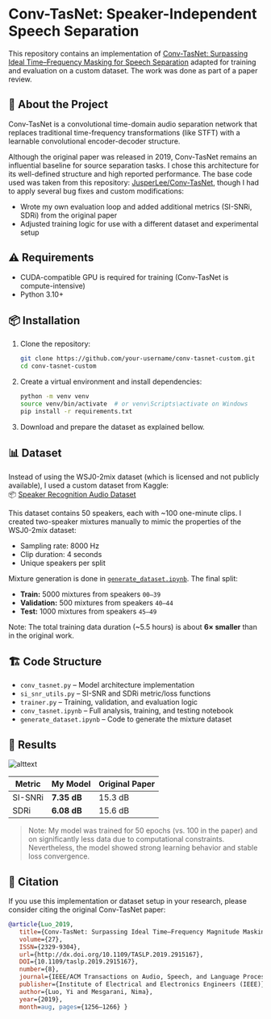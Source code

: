 # Conv-TasNet: Speaker-Independent Speech Separation

This repository contains an implementation of [Conv-TasNet: Surpassing Ideal Time–Frequency Masking for Speech Separation](https://arxiv.org/abs/1809.07454) adapted for training and evaluation on a custom dataset. The work was done as part of a paper review.

## 🧠 About the Project

Conv-TasNet is a convolutional time-domain audio separation network that replaces traditional time-frequency transformations (like STFT) with a learnable convolutional encoder-decoder structure.

Although the original paper was released in 2019, Conv-TasNet remains an influential baseline for source separation tasks. I chose this architecture for its well-defined structure and high reported performance. The base code used was taken from this repository: [JusperLee/Conv-TasNet](https://github.com/JusperLee/Conv-TasNet), though I had to apply several bug fixes and custom modifications:
- Wrote my own evaluation loop and added additional metrics (SI-SNRi, SDRi) from the original paper
- Adjusted training logic for use with a different dataset and experimental setup

## ⚠️ Requirements
- CUDA-compatible GPU is required for training (Conv-TasNet is compute-intensive)
- Python 3.10+

## 📦 Installation

1. Clone the repository:
   ```bash
   git clone https://github.com/your-username/conv-tasnet-custom.git
   cd conv-tasnet-custom
    ```

2. Create a virtual environment and install dependencies:
    ```bash
    python -m venv venv
    source venv/bin/activate  # or venv\Scripts\activate on Windows
    pip install -r requirements.txt
    ```

3. Download and prepare the dataset as explained bellow.


## 📊 Dataset

Instead of using the WSJ0-2mix dataset (which is licensed and not publicly available), I used a custom dataset from Kaggle:  
📦 [Speaker Recognition Audio Dataset](https://www.kaggle.com/datasets/vjcalling/speaker-recognition-audio-dataset)

This dataset contains 50 speakers, each with ~100 one-minute clips. I created two-speaker mixtures manually to mimic the properties of the WSJ0-2mix dataset:
- Sampling rate: 8000 Hz
- Clip duration: 4 seconds
- Unique speakers per split

Mixture generation is done in [`generate_dataset.ipynb`](generate_dataset.ipynb). The final split:
- **Train:** 5000 mixtures from speakers `00–39`
- **Validation:** 500 mixtures from speakers `40–44`
- **Test:** 1000 mixtures from speakers `45–49`

Note: The total training data duration (~5.5 hours) is about **6× smaller** than in the original work.

## 🏗️ Code Structure

- `conv_tasnet.py` – Model architecture implementation  
- `si_snr_utils.py` – SI-SNR and SDRi metric/loss functions  
- `trainer.py` – Training, validation, and evaluation logic  
- `conv_tasnet.ipynb` – Full analysis, training, and testing notebook  
- `generate_dataset.ipynb` – Code to generate the mixture dataset

## 🧪 Results

![alttext](./images/conv_tasnet_LRS.png)

| Metric   | My Model | Original Paper |
|----------|----------|----------------|
| SI-SNRi  | **7.35 dB** | 15.3 dB        |
| SDRi     | **6.08 dB** | 15.6 dB        |

> Note: My model was trained for 50 epochs (vs. 100 in the paper) and on significantly less data due to computational constraints. Nevertheless, the model showed strong learning behavior and stable loss convergence.

## 📎 Citation
If you use this implementation or dataset setup in your research, please consider citing the original Conv-TasNet paper:

```BibTeX
@article{Luo_2019,
   title={Conv-TasNet: Surpassing Ideal Time–Frequency Magnitude Masking for Speech Separation},
   volume={27},
   ISSN={2329-9304},
   url={http://dx.doi.org/10.1109/TASLP.2019.2915167},
   DOI={10.1109/taslp.2019.2915167},
   number={8},
   journal={IEEE/ACM Transactions on Audio, Speech, and Language Processing},
   publisher={Institute of Electrical and Electronics Engineers (IEEE)},
   author={Luo, Yi and Mesgarani, Nima},
   year={2019},
   month=aug, pages={1256–1266} }
```
